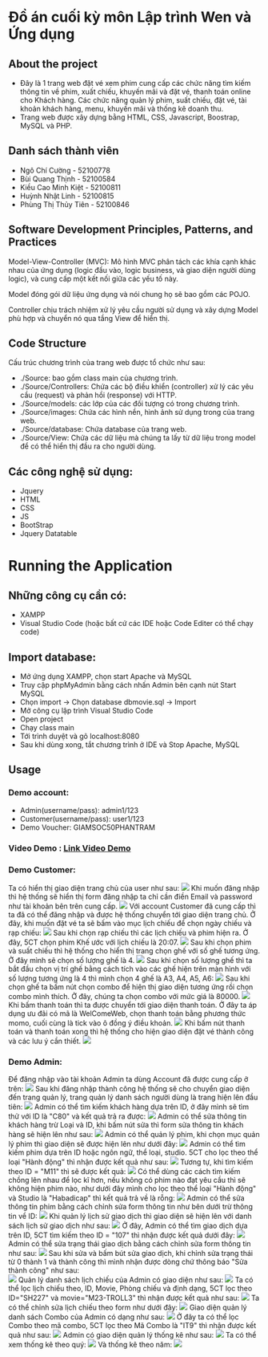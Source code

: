 # Đồ án cuối kỳ môn Lập trình Wen và Ứng dụng
## About the project
- Đây là 1 trang web đặt vé xem phim cung cấp các chức năng tìm kiếm thông tin về phim, xuất chiếu, khuyến mãi và đặt vé, thanh toán online cho Khách hàng. Các chức năng quản lý phim, suất chiếu, đặt vé, tài khoản khách hàng, menu, khuyến mãi và thống kê doanh thu. 
- Trang web được xây dựng bằng HTML, CSS, Javascript, Boostrap, MySQL và PHP.
## Danh sách thành viên
- Ngô Chí Cường - 52100778
- Bùi Quang Thịnh - 52100584 
- Kiều Cao Minh Kiệt - 52100811 
- Huỳnh Nhật Linh - 52100815
- Phùng Thị Thủy Tiên - 52100846
## Software Development Principles, Patterns, and Practices
Model-View-Controller (MVC): Mô hình MVC phân tách các khía cạnh khác nhau của ứng dụng (logic đầu vào, logic business, và giao diện người dùng logic), và cung cấp một kết nối giữa các yếu tố này.

Model đóng gói dữ liệu ứng dụng và nói chung họ sẽ bao gồm các POJO.

Controller chịu trách nhiệm xử lý yêu cầu người sử dụng và xây dựng Model phù hợp và chuyển nó qua tầng View để hiển thị.

## Code Structure
Cấu trúc chương trình của trang web được tổ chức như sau:
- ./Source: bao gồm class main của chương trình.
- ./Source/Controllers: Chứa các bộ điều khiển (controller) xử lý các yêu cầu (request) và phản hồi (response) với HTTP.
- ./Source/models:  các lớp của các đối tượng có trong chương trình.
- ./Source/images: Chứa các hình nền, hình ảnh sử dụng trong của trang web.
- ./Source/database: Chứa database của trang web.
- ./Source/View: Chứa các dữ liệu mà chúng ta lấy từ dữ liệu trong model để có thể hiển thị đầu ra cho người dùng.

## Các công nghệ sử dụng:
- Jquery
- HTML
- CSS
- JS
- BootStrap
- Jquery Datatable

# Running the Application
## Những công cụ cần có: 
- XAMPP
- Visual Studio Code (hoặc bất cứ các IDE hoặc Code Editer có thể chạy code)
## Import database:
- Mở ứng dụng XAMPP, chọn start Apache và MySQL
- Truy cập phpMyAdmin bằng cách nhấn Admin bên cạnh nút Start MySQL
- Chọn import -> Chọn database dbmovie.sql -> Import
- Mở công cụ lập trình Visual Studio Code
- Open project
- Chạy class main
- Tới trình duyệt và gõ localhost:8080
- Sau khi dùng xong, tắt chương trình ở IDE và Stop Apache, MySQL
## Usage
### Demo account:
- Admin(username/pass): admin1/123
- Customer(username/pass): user1/123
- Demo Voucher: GIAMSOC50PHANTRAM

### Video Demo : <a href="">Link Video Demo</a>

### Demo Customer:

Ta có hiển thị giao diện trang chủ của user như sau:
<img src="https://gitlab.duthu.net/S52100778/do-an-cuoi-ky-mon-lap-trinh-web/uploads/6b9d97047da6c7daf2eb9ab1c3ed2eb4/image.png"/>
Khi muốn đăng nhập thì hệ thống sẽ hiển thị form đăng nhập ta chỉ cần điền Email và password như tài khoản bên trên cung cấp.
<img src="https://gitlab.duthu.net/S52100778/do-an-cuoi-ky-mon-lap-trinh-web/uploads/02cb40eb409537d197339c5c17a61a13/image.png"/>
Với account Customer đã cung cấp thì ta đã có thể đăng nhập và được hệ thống chuyển tới giao diện trang chủ. Ở đây, khi muốn đặt vé ta sẽ bấm vào mục lịch chiếu để chọn ngày chiếu và rạp chiếu:
<img src="https://gitlab.duthu.net/S52100778/do-an-cuoi-ky-mon-lap-trinh-web/uploads/cce1c2f56b93b6ce59c96f8b4b170d48/image.png"/>
Sau khi chọn rạp chiếu thì các lịch chiếu và phim hiện ra. Ở đây, 5CT chọn phim Khế ước với lịch chiếu là 20:07.
<img src="https://gitlab.duthu.net/S52100778/do-an-cuoi-ky-mon-lap-trinh-web/uploads/43163e5fcbe8ab0f34174d3de1b3022b/image.png"/>
Sau khi chọn phim và suất chiếu thì hệ thống cho hiển thị trang chọn ghế với số ghế tương ứng. Ở đây mình sẽ chọn số lượng ghế là 4.
<img src="https://gitlab.duthu.net/S52100778/do-an-cuoi-ky-mon-lap-trinh-web/uploads/c3088992684210b105fe695e3a0a9be0/image.png"/>
Sau khi chọn số lượng ghế thì ta bắt đầu chọn vị trí ghế bằng cách tích vào các ghế hiện trên màn hình với số lượng tương ứng là 4 thì mình chọn 4 ghế là A3, A4, A5, A6:
<img src="https://gitlab.duthu.net/S52100778/do-an-cuoi-ky-mon-lap-trinh-web/uploads/3b8dd7ead5794ac5c0b1b3eb83f29f39/image.png"/>
Sau khi chọn ghế ta bấm nút chọn combo để hiện thị giao diện tương ứng rồi chọn combo mình thích. Ở đây, chúng ta chọn combo với mức giá là 80000.
<img src="https://gitlab.duthu.net/S52100778/do-an-cuoi-ky-mon-lap-trinh-web/uploads/6c8a0f9822da2f21703849dbc9a07271/image.png"/>
Khi bấm thanh toán thì ta được chuyển tới giao diện thanh toán. Ở đây ta áp dụng ưu đãi có mã là WelComeWeb, chọn thanh toán bằng phương thức momo, cuối cùng là tick vào ô đồng ý điều khoản.
<img src="https://gitlab.duthu.net/S52100778/do-an-cuoi-ky-mon-lap-trinh-web/uploads/2dd3e5698aa829a01b215cce7272cacf/image.png"/>
Khi bấm nút thanh toán và thanh toán xong thì hệ thống cho hiện giao diện đặt vé thành công và các lưu ý cần thiết.
<img src="https://gitlab.duthu.net/S52100778/do-an-cuoi-ky-mon-lap-trinh-web/uploads/ec87d705784bf3799a78ed0887a6ef8e/image.png"/>

### Demo Admin:

Để đăng nhập vào tài khoản Admin ta dùng Account đã được cung cấp ở trên:
<img src="https://gitlab.duthu.net/S52100778/do-an-cuoi-ky-mon-lap-trinh-web/uploads/467a436c7f7b7ffb2d38ea0989e05eaa/image.png"/>
Sau khi đăng nhập thành công hệ thống sẽ cho chuyển giao diện đến trang quản lý, trang quản lý danh sách người dùng là trang hiện lên đầu tiên:
<img src="https://gitlab.duthu.net/S52100778/do-an-cuoi-ky-mon-lap-trinh-web/uploads/5d613c0666673fe4ac519b612a9bb31d/image.png"/>
Admin có thể tìm kiếm khách hàng dựa trên ID, ở đây mình sẽ tìm thử với ID là "C80" và kết quả trả ra được:
<img src="https://gitlab.duthu.net/S52100778/do-an-cuoi-ky-mon-lap-trinh-web/uploads/736869e57eb8bee9cf4a34420ef7cce3/image.png"/>
Admin có thể sửa thông tin khách hàng trừ Loại và ID, khi bấm nút sửa thì form sửa thông tin khách hàng sẽ hiện lên như sau:
<img src="https://gitlab.duthu.net/S52100778/do-an-cuoi-ky-mon-lap-trinh-web/uploads/fe2f2cfb4a7a17ef93ad5827549def89/image.png"/>
Admin có thể quản lý phim, khi chọn mục quản lý phim thì giao diện sẽ được hiện lên như dưới đây:
<img src="https://gitlab.duthu.net/S52100778/do-an-cuoi-ky-mon-lap-trinh-web/uploads/441ce6729c78874ee0c30cfdfe377ba4/image.png"/>
Admin có thể tìm kiếm phim dựa trên ID hoặc ngôn ngữ, thể loại, studio. 5CT cho lọc theo thể loại "Hành động" thì nhận được kết quả như sau:
<img src="https://gitlab.duthu.net/S52100778/do-an-cuoi-ky-mon-lap-trinh-web/uploads/ebe2b42a26a7f3006fdba2917c0af83d/image.png"/>
Tương tự, khi tìm kiếm theo ID = "M11" thì sẽ được kết quả:
<img src="https://gitlab.duthu.net/S52100778/do-an-cuoi-ky-mon-lap-trinh-web/uploads/b7a0be1556349e09292e45b0d3a80dad/image.png"/>
Có thể dùng các cách tìm kiếm chồng lên nhau để lọc kĩ hơn, nếu không có phim nào đạt yêu cầu thì sẽ không hiện phim nào, như dưới đây mình cho lọc theo thể loại "Hành động" và Studio là "Habadicap" thì kết quả trả về là rỗng:
<img src="https://gitlab.duthu.net/S52100778/do-an-cuoi-ky-mon-lap-trinh-web/uploads/d4ba88c1624dcdb0bc679d69310b198d/image.png"/>
Admin có thể sửa thông tin phim bằng cách chỉnh sửa form thông tin như bên dưới trừ thông tin về ID:
<img src="https://gitlab.duthu.net/S52100778/do-an-cuoi-ky-mon-lap-trinh-web/uploads/c26caba94463f43e1fd299c9b3b214c5/image.png"/>
Khi quản lý lịch sử giao dịch thì giao diện sẽ hiện lên với danh sách lịch sử giao dịch như sau:
<img src="https://gitlab.duthu.net/S52100778/do-an-cuoi-ky-mon-lap-trinh-web/uploads/8fadd11b10ecd2e50890deb93dc6ca48/image.png"/>
Ở đây, Admin có thể tìm giao dịch dựa trên ID, 5CT tìm kiếm theo ID = "107" thì nhận được kết quả dưới đây:
<img src="https://gitlab.duthu.net/S52100778/do-an-cuoi-ky-mon-lap-trinh-web/uploads/8fadd11b10ecd2e50890deb93dc6ca48/image.png"/>
Admin có thể sửa trạng thái giao dịch bằng cách chỉnh sửa form thông tin như sau:
<img src="https://gitlab.duthu.net/S52100778/do-an-cuoi-ky-mon-lap-trinh-web/uploads/254785268975742445f4737187bd434d/image.png"/>
Sau khi sửa và bấm bút sửa giao dịch, khi chỉnh sửa trạng thái từ 0 thành 1 và thành công thì mình nhận được dòng chứ thông báo "Sửa thành công" như sau:  
<img src="https://gitlab.duthu.net/S52100778/do-an-cuoi-ky-mon-lap-trinh-web/uploads/f4b9d58432ce937393f2237e18024a9c/image.png"/>
Quản lý danh sách lịch chiếu của Admin có giao diện như sau:
<img src="https://gitlab.duthu.net/S52100778/do-an-cuoi-ky-mon-lap-trinh-web/uploads/2932ad1090a7051230e20e24ad6164e5/image.png"/>
Ta có thể lọc lịch chiếu theo, ID, Movie, Phòng chiếu và định dạng, 5CT lọc theo ID="SH227" và movie="M23-TROLL3" thì nhận được kết quả như sau:
<img src="https://gitlab.duthu.net/S52100778/do-an-cuoi-ky-mon-lap-trinh-web/uploads/93a3c77d500018edd4aff7cae4a7942c/image.png"/>
Ta có thể chỉnh sửa lịch chiếu theo form như dưới đây:
<img src="https://gitlab.duthu.net/S52100778/do-an-cuoi-ky-mon-lap-trinh-web/uploads/35edfe15ac8ad06028b46ff4ce5217cd/image.png"/>
Giao diện quản lý danh sách Combo của Admin có dạng như sau:
<img src="https://gitlab.duthu.net/S52100778/do-an-cuoi-ky-mon-lap-trinh-web/uploads/d99388b5abe45687ffa53dd67d649e60/image.png"/>
Ở đây ta có thể lọc Combo theo mã combo, 5CT lọc theo Mã Combo là "IT9" thì nhận được kết quả như sau:
<img src="https://gitlab.duthu.net/S52100778/do-an-cuoi-ky-mon-lap-trinh-web/uploads/36896b91c22e6a7955d310482ed1cbd4/image.png"/>
Admin có giao diện quản lý thống kê như sau:
<img src="https://gitlab.duthu.net/S52100778/do-an-cuoi-ky-mon-lap-trinh-web/uploads/2f81aaf5d21444daf8b0e1ece6c69db7/image.png"/>
Ta có thể xem thống kê theo quý:
<img src="https://gitlab.duthu.net/S52100778/do-an-cuoi-ky-mon-lap-trinh-web/uploads/9c02c3c07edcd95840ace83681050601/image.png"/>
Và thống kê theo năm:
<img src="https://gitlab.duthu.net/S52100778/do-an-cuoi-ky-mon-lap-trinh-web/uploads/358b5951e83b29e82a3f509ed815e87f/image.png"/>

